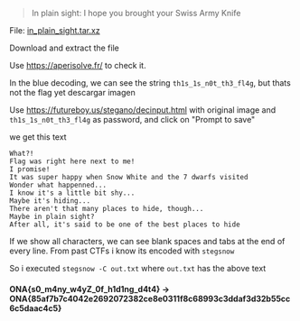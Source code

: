 > In plain sight: I hope you brought your Swiss Army Knife
	
File: [in_plain_sight.tar.xz](https://github.com/estebancano-dev/CTF-Writeups/blob/master/20200924%20Onapsis%20CTF%20%28EKOPARTY%29/In%20Plain%20Sight/in_plain_sight.tar.xz?raw=true "in_plain_sight.tar.xz")
	
Download and extract the file

Use https://aperisolve.fr/ to check it.

In the blue decoding, we can see the string `th1s_1s_n0t_th3_fl4g`, but thats not the flag yet
descargar imagen

Use https://futureboy.us/stegano/decinput.html with original image and `th1s_1s_n0t_th3_fl4g` as password, and click on "Prompt to save"

we get this text
```
What?!			 	    	      	       	   	  	       
Flag was right here next to me!	     	    	 	      		    
I promise!      	       	   		     	 	     	    
It was super happy when Snow White and the 7 dwarfs visited   		    
Wonder what happenned...    	   	       	   	       	       	 
I know it's a little bit shy...    		  	     	  	       
Maybe it's hiding...       	 	 	  	 	     	     
There aren't that many places to hide, though...	  	  	   
Maybe in plain sight?    	      	     	     	       	       
After all, it's said to be one of the best places to hide	 
```								   

If we show all characters, we can see blank spaces and tabs at the end of every line. From past CTFs i know its encoded with `stegsnow`

So i executed `stegsnow -C out.txt` where `out.txt` has the above text

#### ONA{s0_m4ny_w4yZ_0f_h1d1ng_d4t4} -> ONA{85af7b7c4042e2692072382ce8e0311f8c68993c3ddaf3d32b55cc6c5daac4c5}